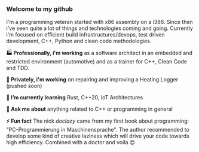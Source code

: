 ### Welcome to my github

I'm a programming veteran started with x86 assembly on a i386. Since then i've seen quite a lot of things and technologies coming and going. Currently i'm focused on efficient build infrastructures/devops, test driven development, C++, Python and clean code methodologies.

<!--
**doclazy/doclazy** is a ✨ _special_ ✨ repository because its `README.md` (this file) appears on your GitHub profile.

- 👯 I’m looking to collaborate on 
- 🤔 I’m looking for help with 
- 😄 Pronouns:
- 📫 How to reach me:  
-->

__🏭 Professionally, i'm working__ as a software architect in an embedded and restricted environment (automotive) and as a trainer for C++, Clean Code and TDD.

__🔭 Privately, i'm working__ on repairing and improving a Heating Logger (pushed soon)

__🌱 I’m currently learning__ Rust, C++20, IoT Architectures

__💬 Ask me about__ anything related to C++ or programming in general

__⚡ Fun fact__ The nick _doclazy_ came from my first book about programming: "PC-Programmierung in Maschinensprache". The author recommended to develop some kind of creative laziness which will drive your code towards high efficiency. Combined with a doctor and voila 😊




